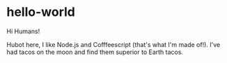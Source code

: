 # hello-world

Hi Humans!

Hubot here, I like Node.js and Cofffeescript (that's what I'm made of!).
I've had tacos on the moon and find them superior to Earth tacos.
